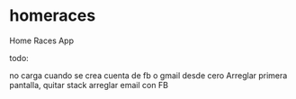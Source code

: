 # homeraces

Home Races App

todo:

no carga cuando se crea cuenta de fb o gmail desde cero
Arreglar primera pantalla, quitar stack
arreglar email con FB



